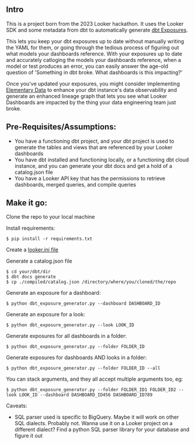 ## Intro

This is a project born from the 2023 Looker hackathon. It uses the Looker SDK and some metadata from dbt to automatically generate [dbt Exposures](https://docs.getdbt.com/docs/build/exposures).

This lets you keep your dbt exposures up to date without manually writing the YAML for them, or going through the tedious process of figuring out what models your dashboards reference. With your exposures up to date and accurately catloging the models your dashboards reference, when a model or test produces an error, you can easily answer the age-old question of 'Something in dbt broke. What dashboards is this impacting?' 

Once you've updated your exposures, you might consider implementing [Elementary Data](https://github.com/elementary-data/elementary) to enhance your dbt instance's data observability and generate an enhanced lineage graph that lets you see what Looker Dashboards are impacted by the thing your data engineering team just broke.

## Pre-Requisites/Assumptions:

- You have a functioning dbt project, and your dbt project is used to generate the tables and views that are referenced by your Looker dashboards
- You have dbt installed and functioning locally, or a functioning dbt cloud instance, and you can generate your dbt docs and get a hold of a catalog.json file
- You have a Looker API key that has the permissions to retrieve dashboards, merged queries, and compile queries

## Make it go:

Clone the repo to your local machine

Install requirements:

```
$ pip install -r requirements.txt
```
Create a [looker.ini file](https://developers.looker.com/api/getting-started)

Generate a catalog.json file

```
$ cd your/dbt/dir
$ dbt docs generate
$ cp ./compiled/catalog.json /directory/where/you/cloned/the/repo

```


Generate an exposure for a dashboard:
```
$ python dbt_exposure_generator.py --dashboard DASHBOARD_ID

```

Generate an exposure for a look:
```
$ python dbt_exposure_generator.py --look LOOK_ID

```

Generate exposures for all dashboards in a folder:
```
$ python dbt_exposure_generator.py --folder FOLDER_ID

```

Generate exposures for dashboards AND looks in a folder:
```
$ python dbt_exposure_generator.py --folder FOLDER_ID --all

```

You can stack arguments, and they all accept multiple arguments too, eg:

```
$ python dbt_exposure_generator.py --folder FOLDER_ID1 FOLDER_ID2 --look LOOK_ID --dashboard DASHBOARD_ID456 DASHBOARD_ID789

```


Caveats:

- SQL parser used is specific to BigQuery. Maybe it will work on other SQL dialects. Probably not. Wanna use it on a Looker project on a different dialect? Find a python SQL parser library for your database and figure it out
